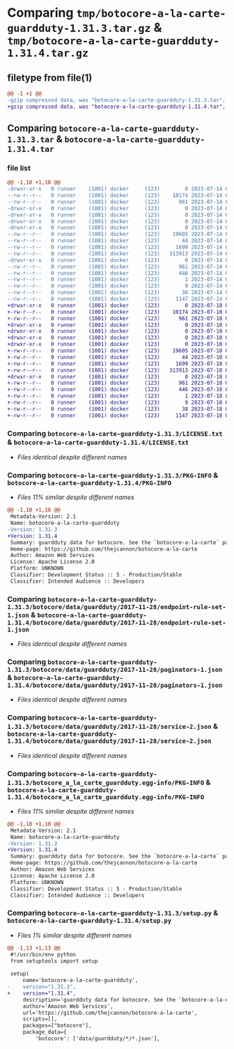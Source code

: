 # Comparing `tmp/botocore-a-la-carte-guardduty-1.31.3.tar.gz` & `tmp/botocore-a-la-carte-guardduty-1.31.4.tar.gz`

## filetype from file(1)

```diff
@@ -1 +1 @@
-gzip compressed data, was "botocore-a-la-carte-guardduty-1.31.3.tar", last modified: Fri Jul 14 01:46:07 2023, max compression
+gzip compressed data, was "botocore-a-la-carte-guardduty-1.31.4.tar", last modified: Tue Jul 18 01:55:08 2023, max compression
```

## Comparing `botocore-a-la-carte-guardduty-1.31.3.tar` & `botocore-a-la-carte-guardduty-1.31.4.tar`

### file list

```diff
@@ -1,18 +1,18 @@
-drwxr-xr-x   0 runner    (1001) docker     (123)        0 2023-07-14 01:46:07.418630 botocore-a-la-carte-guardduty-1.31.3/
--rw-r--r--   0 runner    (1001) docker     (123)    10174 2023-07-14 01:46:07.000000 botocore-a-la-carte-guardduty-1.31.3/LICENSE.txt
--rw-r--r--   0 runner    (1001) docker     (123)      961 2023-07-14 01:46:07.418630 botocore-a-la-carte-guardduty-1.31.3/PKG-INFO
-drwxr-xr-x   0 runner    (1001) docker     (123)        0 2023-07-14 01:46:07.414629 botocore-a-la-carte-guardduty-1.31.3/botocore/
-drwxr-xr-x   0 runner    (1001) docker     (123)        0 2023-07-14 01:46:07.414629 botocore-a-la-carte-guardduty-1.31.3/botocore/data/
-drwxr-xr-x   0 runner    (1001) docker     (123)        0 2023-07-14 01:46:07.414629 botocore-a-la-carte-guardduty-1.31.3/botocore/data/guardduty/
-drwxr-xr-x   0 runner    (1001) docker     (123)        0 2023-07-14 01:46:07.418630 botocore-a-la-carte-guardduty-1.31.3/botocore/data/guardduty/2017-11-28/
--rw-r--r--   0 runner    (1001) docker     (123)    19605 2023-07-14 01:45:45.000000 botocore-a-la-carte-guardduty-1.31.3/botocore/data/guardduty/2017-11-28/endpoint-rule-set-1.json
--rw-r--r--   0 runner    (1001) docker     (123)       44 2023-07-14 01:45:45.000000 botocore-a-la-carte-guardduty-1.31.3/botocore/data/guardduty/2017-11-28/examples-1.json
--rw-r--r--   0 runner    (1001) docker     (123)     1699 2023-07-14 01:45:45.000000 botocore-a-la-carte-guardduty-1.31.3/botocore/data/guardduty/2017-11-28/paginators-1.json
--rw-r--r--   0 runner    (1001) docker     (123)   313913 2023-07-14 01:45:45.000000 botocore-a-la-carte-guardduty-1.31.3/botocore/data/guardduty/2017-11-28/service-2.json
-drwxr-xr-x   0 runner    (1001) docker     (123)        0 2023-07-14 01:46:07.418630 botocore-a-la-carte-guardduty-1.31.3/botocore_a_la_carte_guardduty.egg-info/
--rw-r--r--   0 runner    (1001) docker     (123)      961 2023-07-14 01:46:07.000000 botocore-a-la-carte-guardduty-1.31.3/botocore_a_la_carte_guardduty.egg-info/PKG-INFO
--rw-r--r--   0 runner    (1001) docker     (123)      446 2023-07-14 01:46:07.000000 botocore-a-la-carte-guardduty-1.31.3/botocore_a_la_carte_guardduty.egg-info/SOURCES.txt
--rw-r--r--   0 runner    (1001) docker     (123)        1 2023-07-14 01:46:07.000000 botocore-a-la-carte-guardduty-1.31.3/botocore_a_la_carte_guardduty.egg-info/dependency_links.txt
--rw-r--r--   0 runner    (1001) docker     (123)        9 2023-07-14 01:46:07.000000 botocore-a-la-carte-guardduty-1.31.3/botocore_a_la_carte_guardduty.egg-info/top_level.txt
--rw-r--r--   0 runner    (1001) docker     (123)       38 2023-07-14 01:46:07.418630 botocore-a-la-carte-guardduty-1.31.3/setup.cfg
--rw-r--r--   0 runner    (1001) docker     (123)     1147 2023-07-14 01:46:07.000000 botocore-a-la-carte-guardduty-1.31.3/setup.py
+drwxr-xr-x   0 runner    (1001) docker     (123)        0 2023-07-18 01:55:08.472218 botocore-a-la-carte-guardduty-1.31.4/
+-rw-r--r--   0 runner    (1001) docker     (123)    10174 2023-07-18 01:55:08.000000 botocore-a-la-carte-guardduty-1.31.4/LICENSE.txt
+-rw-r--r--   0 runner    (1001) docker     (123)      961 2023-07-18 01:55:08.472218 botocore-a-la-carte-guardduty-1.31.4/PKG-INFO
+drwxr-xr-x   0 runner    (1001) docker     (123)        0 2023-07-18 01:55:08.472218 botocore-a-la-carte-guardduty-1.31.4/botocore/
+drwxr-xr-x   0 runner    (1001) docker     (123)        0 2023-07-18 01:55:08.472218 botocore-a-la-carte-guardduty-1.31.4/botocore/data/
+drwxr-xr-x   0 runner    (1001) docker     (123)        0 2023-07-18 01:55:08.472218 botocore-a-la-carte-guardduty-1.31.4/botocore/data/guardduty/
+drwxr-xr-x   0 runner    (1001) docker     (123)        0 2023-07-18 01:55:08.472218 botocore-a-la-carte-guardduty-1.31.4/botocore/data/guardduty/2017-11-28/
+-rw-r--r--   0 runner    (1001) docker     (123)    19605 2023-07-18 01:54:50.000000 botocore-a-la-carte-guardduty-1.31.4/botocore/data/guardduty/2017-11-28/endpoint-rule-set-1.json
+-rw-r--r--   0 runner    (1001) docker     (123)       44 2023-07-18 01:54:50.000000 botocore-a-la-carte-guardduty-1.31.4/botocore/data/guardduty/2017-11-28/examples-1.json
+-rw-r--r--   0 runner    (1001) docker     (123)     1699 2023-07-18 01:54:50.000000 botocore-a-la-carte-guardduty-1.31.4/botocore/data/guardduty/2017-11-28/paginators-1.json
+-rw-r--r--   0 runner    (1001) docker     (123)   313913 2023-07-18 01:54:50.000000 botocore-a-la-carte-guardduty-1.31.4/botocore/data/guardduty/2017-11-28/service-2.json
+drwxr-xr-x   0 runner    (1001) docker     (123)        0 2023-07-18 01:55:08.472218 botocore-a-la-carte-guardduty-1.31.4/botocore_a_la_carte_guardduty.egg-info/
+-rw-r--r--   0 runner    (1001) docker     (123)      961 2023-07-18 01:55:08.000000 botocore-a-la-carte-guardduty-1.31.4/botocore_a_la_carte_guardduty.egg-info/PKG-INFO
+-rw-r--r--   0 runner    (1001) docker     (123)      446 2023-07-18 01:55:08.000000 botocore-a-la-carte-guardduty-1.31.4/botocore_a_la_carte_guardduty.egg-info/SOURCES.txt
+-rw-r--r--   0 runner    (1001) docker     (123)        1 2023-07-18 01:55:08.000000 botocore-a-la-carte-guardduty-1.31.4/botocore_a_la_carte_guardduty.egg-info/dependency_links.txt
+-rw-r--r--   0 runner    (1001) docker     (123)        9 2023-07-18 01:55:08.000000 botocore-a-la-carte-guardduty-1.31.4/botocore_a_la_carte_guardduty.egg-info/top_level.txt
+-rw-r--r--   0 runner    (1001) docker     (123)       38 2023-07-18 01:55:08.472218 botocore-a-la-carte-guardduty-1.31.4/setup.cfg
+-rw-r--r--   0 runner    (1001) docker     (123)     1147 2023-07-18 01:55:08.000000 botocore-a-la-carte-guardduty-1.31.4/setup.py
```

### Comparing `botocore-a-la-carte-guardduty-1.31.3/LICENSE.txt` & `botocore-a-la-carte-guardduty-1.31.4/LICENSE.txt`

 * *Files identical despite different names*

### Comparing `botocore-a-la-carte-guardduty-1.31.3/PKG-INFO` & `botocore-a-la-carte-guardduty-1.31.4/PKG-INFO`

 * *Files 11% similar despite different names*

```diff
@@ -1,10 +1,10 @@
 Metadata-Version: 2.1
 Name: botocore-a-la-carte-guardduty
-Version: 1.31.3
+Version: 1.31.4
 Summary: guardduty data for botocore. See the `botocore-a-la-carte` package for more info.
 Home-page: https://github.com/thejcannon/botocore-a-la-carte
 Author: Amazon Web Services
 License: Apache License 2.0
 Platform: UNKNOWN
 Classifier: Development Status :: 5 - Production/Stable
 Classifier: Intended Audience :: Developers
```

### Comparing `botocore-a-la-carte-guardduty-1.31.3/botocore/data/guardduty/2017-11-28/endpoint-rule-set-1.json` & `botocore-a-la-carte-guardduty-1.31.4/botocore/data/guardduty/2017-11-28/endpoint-rule-set-1.json`

 * *Files identical despite different names*

### Comparing `botocore-a-la-carte-guardduty-1.31.3/botocore/data/guardduty/2017-11-28/paginators-1.json` & `botocore-a-la-carte-guardduty-1.31.4/botocore/data/guardduty/2017-11-28/paginators-1.json`

 * *Files identical despite different names*

### Comparing `botocore-a-la-carte-guardduty-1.31.3/botocore/data/guardduty/2017-11-28/service-2.json` & `botocore-a-la-carte-guardduty-1.31.4/botocore/data/guardduty/2017-11-28/service-2.json`

 * *Files identical despite different names*

### Comparing `botocore-a-la-carte-guardduty-1.31.3/botocore_a_la_carte_guardduty.egg-info/PKG-INFO` & `botocore-a-la-carte-guardduty-1.31.4/botocore_a_la_carte_guardduty.egg-info/PKG-INFO`

 * *Files 11% similar despite different names*

```diff
@@ -1,10 +1,10 @@
 Metadata-Version: 2.1
 Name: botocore-a-la-carte-guardduty
-Version: 1.31.3
+Version: 1.31.4
 Summary: guardduty data for botocore. See the `botocore-a-la-carte` package for more info.
 Home-page: https://github.com/thejcannon/botocore-a-la-carte
 Author: Amazon Web Services
 License: Apache License 2.0
 Platform: UNKNOWN
 Classifier: Development Status :: 5 - Production/Stable
 Classifier: Intended Audience :: Developers
```

### Comparing `botocore-a-la-carte-guardduty-1.31.3/setup.py` & `botocore-a-la-carte-guardduty-1.31.4/setup.py`

 * *Files 1% similar despite different names*

```diff
@@ -1,13 +1,13 @@
 #!/usr/bin/env python
 from setuptools import setup
 
 setup(
     name='botocore-a-la-carte-guardduty',
-    version="1.31.3",
+    version="1.31.4",
     description='guardduty data for botocore. See the `botocore-a-la-carte` package for more info.',
     author='Amazon Web Services',
     url='https://github.com/thejcannon/botocore-a-la-carte',
     scripts=[],
     packages=["botocore"],
     package_data={
         'botocore': ['data/guardduty/*/*.json'],
```


